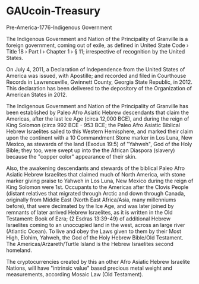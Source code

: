 # GAUcoin-Treasury
Pre-America-1776-Indigenous Government

The Indigenous Government and Nation of the Principality of Granville is a foreign government, coming out of exile, as defined in United State Code › Title 18 › Part I › Chapter 1 › § 11; irrespective of recognition by the United States. 

On July 4, 2011, a Declaration of Independence from the United States of America was issued, with Apostille; and recorded and filed in Courthouse Records in Lawrenceville, Gwinnett County, Georgia State Republic, in 2012.   This declaration has been delivered to the depository of the Organization of American States in 2012.

The Indigenous Government and Nation of the Principality of Granville has been established by Paleo Afro Asiatic Hebrew descendants that claim the Americas, after the last Ice Age (circa 12,000 BCE), and during the reign of King Solomon (circa 992 BCE - 953 BCE; the Paleo Afro Asiatic Biblical Hebrew Israelites sailed to this Western Hemisphere, and marked their claim upon the continent with a 10 Commandment Stone marker in Los Luna, New Mexico, as stewards of the land (Exodus 19:5) of "Yahweh", God of the Holy Bible; they too, were swept up into the the African Diaspora (slavery) because the "copper color" appearance of their skin.

Also, the awakening descendants and stewards of the biblical Paleo Afro Asiatic Hebrew Israelites that claimed much of North America, with stone marker giving praise to Yahweh in Los Luna, New Mexico during the reign of King Solomon were 1st. Occupants to the Americas after the Clovis People (distant relatives that migrated through Arctic and down through Canada, originally from Middle East (North East Africa/Asia, many millenniums before), that were decimated by the Ice Age, and was later joined by remnants of later arrived Hebrew Israelites, as it is written in the Old Testament: Book of Ezra; (2 Esdras 13:39-49) of additional Hebrew Israelites coming to an unoccupied land in the west, across an large river (Atlantic Ocean). To live and obey the Laws given to them by their Most High, Elohim, Yahweh, the God of the Holy Hebrew Bible/Old Testament. The Americas/Arzareth/Turtle Island is the Hebrew Israelites second homeland.

The cryptocurrencies created by this an other Afro Asiatic Hebrew Israelite Nations, will have "intrinsic value" based precious metal weight and measurements, according Mosaic Law (Old Testament).

